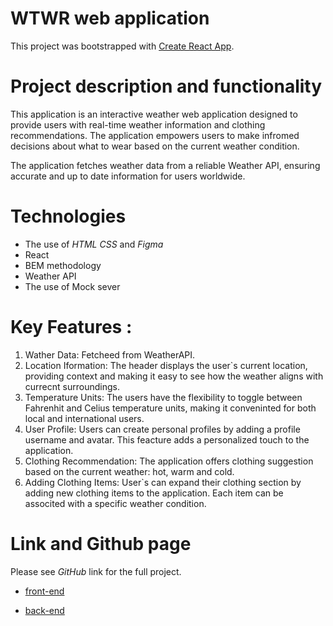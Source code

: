 # WTWR web application

This project was bootstrapped with [Create React App](https://github.com/facebook/create-react-app).

# Project description and functionality

This application is an interactive weather web application designed to provide users with real-time weather information and clothing recommendations. The application empowers users to make infromed decisions about what to wear based on the current weather condition.

The application fetches weather data from a reliable Weather API, ensuring accurate and up to date information for users worldwide.

# Technologies

- The use of _HTML_ _CSS_ and _Figma_
- React
- BEM methodology
- Weather API
- The use of Mock sever

# Key Features :

1. Wather Data: Fetcheed from WeatherAPI.
2. Location Iformation: The header displays the user`s current location, providing context and making it easy to see how the weather aligns with currecnt surroundings.
3. Temperature Units: The users have the flexibility to toggle between Fahrenhit and Celius temperature units, making it conveninted for both local and international users.
4. User Profile: Users can create personal profiles by adding a profile username and avatar. This feacture adds a personalized touch to the application.
5. Clothing Recommendation: The application offers clothing suggestion based on the current weather: hot, warm and cold.
6. Adding Clothing Items: User`s can expand their clothing section by adding new clothing items to the application. Each item can be associted with a specific weather condition.

# Link and Github page

Please see _GitHub_ link for the full project.

- [front-end](https://github.com/AbelCutz/se_project_react)

- [back-end](https://github.com/AbelCutz/se_project_express)
